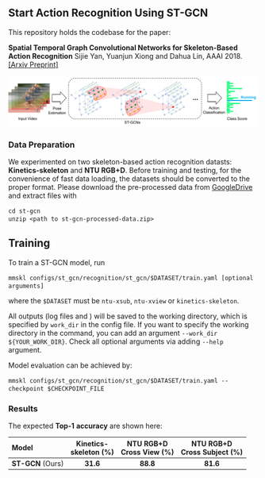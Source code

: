 ## Start Action Recognition Using ST-GCN

This repository holds the codebase for the paper:

**Spatial Temporal Graph Convolutional Networks for Skeleton-Based Action Recognition** Sijie Yan, Yuanjun Xiong and Dahua Lin, AAAI 2018. [[Arxiv Preprint]](https://arxiv.org/abs/1801.07455)

<div align="center">
    <img src="../demo/recognition/pipeline.png">
</div>


### Data Preparation

We experimented on two skeleton-based action recognition datasts: **Kinetics-skeleton** and **NTU RGB+D**.
Before training and testing, for the convenience of fast data loading,
the datasets should be converted to the proper format.
Please download the pre-processed data from
[GoogleDrive](https://drive.google.com/open?id=103NOL9YYZSW1hLoWmYnv5Fs8mK-Ij7qb)
and extract files with
```
cd st-gcn
unzip <path to st-gcn-processed-data.zip>
```

## Training

To train a ST-GCN model, run

``` shell
mmskl configs/st_gcn/recognition/st_gcn/$DATASET/train.yaml [optional arguments]
```
where the `$DATASET` must be `ntu-xsub`, `ntu-xview` or `kinetics-skeleton`.

All outputs (log files and ) will be saved to the working directory, which is specified by `work_dir` in the config file.
If you want to specify the working directory in the command, you can add an argument `--work_dir ${YOUR_WORK_DIR}`. Check all optional arguments via adding `--help` argument.

Model evaluation can be achieved by:
``` shell
mmskl configs/st_gcn/recognition/st_gcn/$DATASET/train.yaml --checkpoint $CHECKPOINT_FILE
```

### Results
The expected **Top-1** **accuracy** are shown here:

| Model             | Kinetics-<br>skeleton (%) | NTU RGB+D <br> Cross View (%) | NTU RGB+D <br> Cross Subject (%) |
|:------------------|:-------------------------:|:-----------------------------:|:--------------------------------:|
| **ST-GCN** (Ours) |         **31.6**          |           **88.8**            |             **81.6**             |

<!-- |                   |        Baseline[1]        |             20.3              |            83.1|74.3|            | -->
<!-- [1] Kim, T. S., and Reiter, A. 2017. Interpretable 3d human action analysis with temporal convolutional networks. In BNMW CVPRW. -->